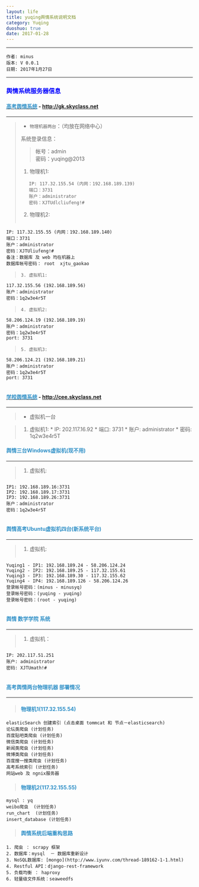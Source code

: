 ```yaml
---
layout: life
title: yuqing舆情系统说明文档
category: Yuqing
duoshuo: true
date: 2017-01-28
---
```


******

	作者: minus
	版本: V 0.0.1
	日期: 2017年1月27日

<!-- more -->

*******

### <font color="blue" style="font-weight:bold">舆情系统服务器信息</font>

#### [<font color="#3090C7" style="font-weight:bold">高考舆情系统</font>](http://gk.skyclass.net) - http://gk.skyclass.net
***
> * ```物理机器两台```：（均放在网络中心）	
> 
> 系统登录信息：
>>    帐号：admin <br>
>>    密码：yuqing@2013
> 
>
> 1. 物理机1:
> ```    
>    IP: 117.32.155.54 (内网：192.168.189.139) 
>    端口：3731
>    账户：administrator
>    密码：XJTUdlcliufeng!# 
> ```
> 2. 物理机2:
> ```
    IP: 117.32.155.55 (内网：192.168.189.140)
    端口：3731
    账户：administrator
    密码：XJTUliufeng!#
    备注：数据库 及 web 均在机器上
    数据库帐号密码： root  xjtu_gaokao	
> ```
> 3. 虚拟机1:
> ```
    117.32.155.56 (192.168.189.56)
    账户：administrator
    密码：1q2w3e4r5T	
> ```
> 4. 虚拟机2: 
> ```
    58.206.124.19 (192.168.189.19)
    账户：administrator
    密码：1q2w3e4r5T
    port: 3731
> ```
> 5. 虚拟机3:
> ```
    58.206.124.21 (192.168.189.21)
    账户：administrator
    密码：1q2w3e4r5T
    port: 3731
> ```

#### [<font color="#3090C7" style="font-weight:bold">学校舆情系统</font>](http://cee.skyclass.net) - http://cee.skyclass.net
***
>
> * 虚拟机一台

> 1. 虚拟机1:
    * IP: 202.117.16.92
    * 端口: 3731
    * 账户: administrator
    * 密码: 1q2w3e4r5T

#### <font color="#3090C7" style="font-weight:bold">舆情三台Windows虚拟机(现不用)</font>
___
> 1. 虚拟机:
> ```
    IP1: 192.168.189.16:3731
    IP2: 192.168.189.17:3731
    IP3: 192.168.189.26:3731
    账户：administrator
    密码：1q2w3e4r5T
> ```

#### <font color="#3090C7" style="font-weight:bold">舆情高考Ubuntu虚拟机四台(新系统平台)</font>
___
>
> 1. 虚拟机:
> ```
    Yuqing1 - IP1: 192.168.189.24 - 58.206.124.24
    Yuqing2 - IP2: 192.168.189.25 - 117.32.155.61
    Yuqing3 - IP3: 192.168.189.30 - 117.32.155.62
    Yuqing4 - IP4: 192.168.189.126 - 58.206.124.26
    登录帐号密码：(minus - minusyq)
    登录帐号密码：(yuqing - yuqing)
    登录帐号密码：(root - yuqing)
> ```
    
#### <font color="#3090C7" style="font-weight:bold">舆情 数学学院 系统</font>
___
> 1. 虚拟机：
> ```
    IP: 202.117.51.251
    账户: administrator
    密码: XJTUmath!#
> ```

#### <font color="#3090C7" style="font-weight:bold">高考舆情两台物理机器 部署情况</font>
___
> #### <font color="#3090C7" style="font-weight:bold">物理机1(117.32.155.54)</font>
    elasticSearch 创建索引 (点击桌面 tommcat 和 节点－elasticsearch)
    论坛类爬虫 (计划任务)
    百度贴吧类爬虫 (计划任务)
    微信类爬虫 (计划任务)
    新闻类爬虫 (计划任务)
    微博类爬虫 (计划任务)
    百度搜一搜类爬虫 (计划任务)
    高考系统索引 (计划任务)
    网站web 及 ngnix服务器

> #### <font color="#3090C7" style="font-weight:bold">物理机2(117.32.155.55)</font>
    mysql : yq
    weibo爬虫  (计划任务)
    run_chart  (计划任务)
    insert_database (计划任务)
	
> #### <font color="#3090C7" style="font-weight:bold">舆情系统后端重构思路</font>
    1. 爬虫 ： scrapy 框架
    2. 数据库：mysql  － 数据库重新设计
    3. NoSQL数据库: [mongo](http://www.iyunv.com/thread-189162-1-1.html)
    4. Restful API：django-rest-framework
    5. 负载均衡 ： haproxy
    6. 轻量级文件系统：seaweedfs
